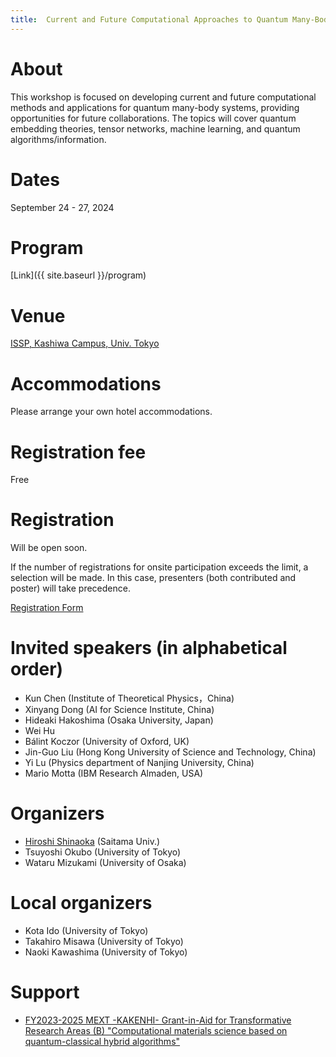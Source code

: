 ```yaml
---
title:  Current and Future Computational Approaches to Quantum Many-Body Systems 2024
---
```


# About
This workshop is focused on developing current and future computational methods and applications for quantum many-body systems, providing opportunities for future collaborations. The topics will cover quantum embedding theories, tensor networks, machine learning, and quantum algorithms/information.

# Dates 
September 24 - 27, 2024

# Program
[Link]({{ site.baseurl }}/program)

# Venue
[ISSP, Kashiwa Campus, Univ. Tokyo](https://www.issp.u-tokyo.ac.jp/maincontents/access_en.html)

# Accommodations
Please arrange your own hotel accommodations.

# Registration fee
Free

# Registration
Will be open soon.

If the number of registrations for onsite participation exceeds the limit, a selection will be made. In this case, presenters (both contributed and poster) will take precedence.

[Registration Form]()

# Invited speakers (in alphabetical order)
* Kun Chen (Institute of Theoretical Physics，China)
* Xinyang Dong (AI for Science Institute, China)
* Hideaki Hakoshima (Osaka University, Japan)
* Wei Hu 
* Bálint Koczor (University of Oxford, UK)
* Jin-Guo Liu (Hong Kong University of Science and Technology, China)
* Yi Lu (Physics department of Nanjing University, China)
* Mario Motta (IBM Research Almaden, USA)

# Organizers

* [Hiroshi Shinaoka](<shinaoka@mail.saitama-u.ac.jp>) (Saitama Univ.)
* Tsuyoshi Okubo (University of Tokyo)
* Wataru Mizukami (University of Osaka)

# Local organizers
* Kota Ido (University of Tokyo)
* Takahiro Misawa (University of Tokyo)
* Naoki Kawashima (University of Tokyo)

# Support
* [FY2023-2025 MEXT -KAKENHI- Grant-in-Aid for Transformative Research Areas (B) "Computational materials science based on quantum-classical hybrid algorithms"](https://qc-hybrid.github.io)
